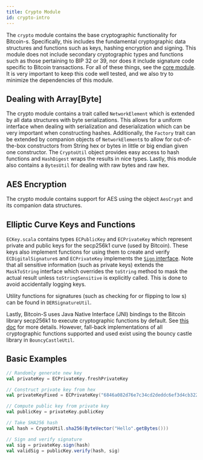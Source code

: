 ```yaml
---
title: Crypto Module
id: crypto-intro
---
```


The `crypto` module contains the base cryptographic functionality for Bitcoin-s. Specifically, this includes the fundamental cryptographic data structures and functions such as keys, hashing encryption and signing. This module does not include secondary cryptographic types and functions such as those pertaining to BIP 32 or 39, nor does it include signature code specific to Bitcoin transactions. For all of these things, see the [core module](../core/core-intro.md). It is very important to keep this code well tested, and we also try to minimize the dependencies of this module.

## Dealing with Array[Byte]

The crypto module contains a trait called `NetworkElement` which is extended by all data structures with byte serializations. This allows for a uniform interface when dealing with serialization and deserialization which can be very important when constructing hashes. Additionally, the `Factory` trait can be extended by companion objects of `NetworkElement`s to allow for out-of-the-box constructors from String hex or bytes in little or big endian given one constructor. The `CryptoUtil` object provides easy access to hash functions and `HashDigest` wraps the results in nice types. Lastly, this module also contains a `BytesUtil` for dealing with raw bytes and raw hex.

## AES Encryption

The crypto module contains support for AES using the object `AesCrypt` and its companion data structures.

## Elliptic Curve Keys and Functions

`ECKey.scala` contains types `ECPublicKey` and `ECPrivateKey` which represent private and public keys for the secp256k1 curve (used by Bitcoin). These keys also implement functions for using them to create and verify `ECDigitalSignature`s and `ECPrivateKey` implements the [`Sign` interface](sign.md). Note that all sensitive information (such as private keys) extends the `MaskToString` interface which overrides the `toString` method to mask the actual result unless `toStringSensitive` is explicitly called. This is done to avoid accidentally logging keys.

Utility functions for signatures (such as checking for or flipping to low s) can be found in `DERSignatureUtil`.

Lastly, Bitcoin-S uses Java Native Interface (JNI) bindings to the Bitcoin library secp256k1 to execute cryptographic functions by default. See [this doc](../secp256k1/secp256k1.md) for more details. However, fall-back implementations of all cryptographic functions supported and used exist using the bouncy castle library in `BouncyCastleUtil`.

## Basic Examples

```scala
// Randomly generate new key
val privateKey = ECPrivateKey.freshPrivateKey

// Construct private key from hex
val privateKeyFixed = ECPrivateKey("6846a082d76e7c34cd2deddc6ef3d4cb3220e6c72c7c9ec03408d60ed976837c")

// Compute public key from private key
val publicKey = privateKey.publicKey

// Take SHA256 hash
val hash = CryptoUtil.sha256(ByteVector("Hello".getBytes()))

// Sign and verify signature
val sig = privateKey.sign(hash)
val validSig = publicKey.verify(hash, sig)
```
